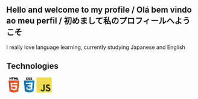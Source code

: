 ## Hello and welcome to my profile / Olá bem vindo ao meu perfil / 初めまして私のプロフィールへようこそ

I really love language learning, currently studying Japanese and English

## Technologies
<div>
  <img align="left" alt="rhtml" height="40" widht="40" src="https://raw.githubusercontent.com/github/explore/80688e429a7d4ef2fca1e82350fe8e3517d3494d/topics/html/html.png">
  <img align="left" alt="rcss" height="40" widht="40" src="https://raw.githubusercontent.com/github/explore/80688e429a7d4ef2fca1e82350fe8e3517d3494d/topics/css/css.png">
  <img align="left" alt="rjs" height="40" widht="40" src="https://raw.githubusercontent.com/github/explore/80688e429a7d4ef2fca1e82350fe8e3517d3494d/topics/javascript/javascript.png">
</div>
